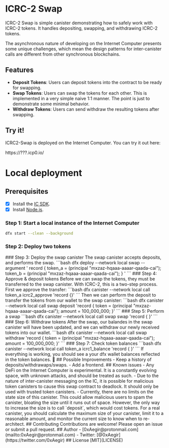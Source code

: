 # ICRC-2 Swap

ICRC-2 Swap is simple canister demonstrating how to safely work with ICRC-2
tokens. It handles depositing, swapping, and withdrawing ICRC-2 tokens.

The asynchronous nature of developing on the Internet Computer presents some
unique challenges, which mean the design patterns for inter-canister calls are
different from other synchronous blockchains.

## Features

- **Deposit Tokens**: Users can deposit tokens into the contract to be ready for
  swapping.
- **Swap Tokens**: Users can swap the tokens for each other. This is implemented
  in a very simple naive 1:1 manner. The point is just to demonstrate some
  minimal behavior.
- **Withdraw Tokens**: Users can send withdraw the resulting tokens after
  swapping.

## Try it!

ICRC2-Swap is deployed on the Internet Computer. You can try it out here:

https://???.icp0.io/

# Local deployment

## Prerequisites

- [x] Install the [IC SDK](https://internetcomputer.org/docs/current/developer-docs/setup/install/index.mdx).
- [x] Install [Node.js](https://nodejs.org/en/).

### Step 1: Start a local instance of the Internet Computer

```bash
dfx start --clean --background
```

### Step 2: Deploy two tokens

<!-- TODO: Deploy two ICRC-2 tokens here --!>

### Step 3: Deploy the swap canister

The swap canister accepts deposits, and performs the swap.

```bash
dfx deploy --network local swap --argument '
  record {
   token_a = (principal "mxzaz-hqaaa-aaaar-qaada-cai");
   token_b = (principal "mxzaz-hqaaa-aaaar-qaada-cai");
  }
'
```

### Step 4: Approve & deposit tokens

Before we can swap the tokens, they must be transferred to the swap canister.
With ICRC-2, this is a two-step process. First we approve the transfer:

```bash
dfx canister --network local call token_a icrc2_approve 'record {}'
```

Then we can perform the deposit to transfer the tokens from our wallet to the swap canister:

<!-- TODO: Explain e8s a bit here --!>

```bash
dfx canister --network local call swap deposit 'record {
   token = (principal "mxzaz-hqaaa-aaaar-qaada-cai");
   amount = 100_000_000;
}'
```

### Step 5: Perform a swap

```bash
dfx canister --network local call swap swap 'record {
}'
```

### Step 6: Withdraw tokens

After the swap, our balandes in the swap canister will have been updated, and we
can withdraw our newly received tokens into our wallet.

```bash
dfx canister --network local call swap withdraw 'record {
   token = (principal "mxzaz-hqaaa-aaaar-qaada-cai");
   amount = 100_000_000;
}'
```

### Step 7: Check token balances

```bash
dfx canister --network local call token_a icrc1_balance 'record {
}'
```

If everything is working, you should see a your dfx wallet balances reflected in
the token balances.

🎉

## Possible Improvements

- Keep a history of deposits/withdrawaps/swaps.
- Add a frontend.

## Known issues

- Any DeFi on the Internet Computer is experimental. It is a constantly evolving
  space, with unknown attacks, and should be treated as such.
- Due to the nature of inter-canister messaging on the IC, it is possible for
  malicious token canisters to cause this swap contract to deadlock. It should
  only be used with trusted token canisters.
- Currently, there are no limits on the state size of this canister. This could
  allow malicious users to spam the canister, bloating the size until it runs
  out of space. However, the only way to increase the size is to call `deposit`,
  which would cost tokens. For a real canister, you should calculate the maximum
  size of your canister, limit it to a reasonable amount, and monitor the
  current size to know when to re-architect.

## Contributing

Contributions are welcome! Please open an issue or submit a pull request.

## Author

- [0xAegir@protonmail.com](mailto:0xAegir@protonmail.com)
- Twitter: [@0xAegir](https://twitter.com/0xAegir)

## License

[MIT](LICENSE)
